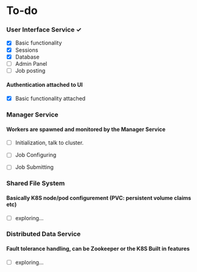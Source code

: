 # To-do

### User Interface Service ✓
- [x] Basic functionality
- [x] Sessions
- [x] Database
- [ ] Admin Panel
- [ ] Job posting

#### Authentication attached to UI
- [x] Basic functionality attached

### Manager Service
#### Workers are spawned and monitored by the Manager Service
- [ ] Initialization, talk to cluster.
- [ ] Job Configuring
- [ ] Job Submitting



### Shared File System
#### Basically K8S node/pod configurement (PVC: persistent volume claims etc)
- [ ] exploring...

### Distributed Data Service
#### Fault tolerance handling, can be Zookeeper or the K8S Built in features
- [ ] exploring...



